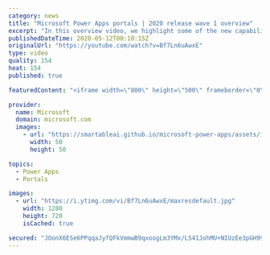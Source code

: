 ```yaml
---
category: news
title: "Microsoft Power Apps portals | 2020 release wave 1 overview"
excerpt: "In this overview video, we highlight some of the new capabilities included in the latest update to Microsoft Power Apps portals.     Here are the capabilities covered:   •    Power BI integration, so you can quickly add Power BI reports, tables, and dashboards to your portals without coding.  •    Themes"
publishedDateTime: 2020-05-12T00:10:15Z
originalUrl: "https://youtube.com/watch?v=Bf7Ln6uAwxE"
type: video
quality: 154
heat: 154
published: true

featuredContent: "<iframe width=\"800\" height=\"500\" frameborder=\"0\" src=\"https://www.youtube.com/embed/Bf7Ln6uAwxE\" allow=\"accelerometer; autoplay; encrypted-media; gyroscope; picture-in-picture\" allowfullscreen></iframe>"

provider:
  name: Microsoft
  domain: microsoft.com
  images:
    - url: "https://smartableai.github.io/microsoft-power-apps/assets/images/organizations/microsoft.com-50x50.jpg"
      width: 50
      height: 50

topics:
  - Power Apps
  - Portals

images:
  - url: "https://i.ytimg.com/vi/Bf7Ln6uAwxE/maxresdefault.jpg"
    width: 1280
    height: 720
    isCached: true

secured: "JOonX6ESe6PPqqaJyfQFkVmmwB9qxoogLm3YMx/LS41JohMU+NIUzEe3pGH99aU5v1nSeVNQFwOvOrSF15uzjpH7CsqdE9Ko4sY+e3QtkacfTkOKOn1KINPMz02C257ynMK5OQLZ7PN4YogFU/A7JuVpMPR+CtqSdFxD1SgQQsQZv2sLgGAt3Dt1+H4rW3++WRBO6DvcK7ss8VwBsaD/CbG741aQOlf8NzhRYP8jxwJOtrQT561i9eiMu++Og0GjVKej0DN2KXT6gx514v7pr3A7LAraozr5G11VCWUrmD7vJzY6YbUtRXkqm2WRvO1ejl1tIcya3I2xbo0L9jc5ZINUDtxNDWq+6/DA4AnakznNaVXmxGmyNtjwH5L3JWpHZOQhuDaFnJmP2/rN0k3iCUiFU/D/Qt9d/v0wh24sfCaSpbcjTp8aYl1otZYnA36B;/84lBnmtfiqb46QeWwxKrA=="
---
```


